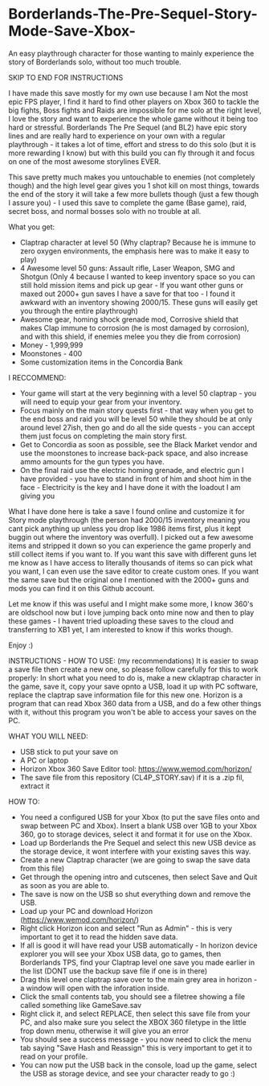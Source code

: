 # Borderlands-The-Pre-Sequel-Story-Mode-Save-Xbox-
An easy playthrough character for those wanting to mainly experience the story of Borderlands solo, without too much trouble.

SKIP TO END FOR INSTRUCTIONS
 
I have made this save mostly for my own use because I am Not the most epic FPS player, I find it hard to find other players on Xbox 360 to tackle the big fights, Boss fights and Raids are impossible for me solo at the right level, I love the story and want to experience the whole game without it being too hard or stressful. Borderlands The Pre Sequel (and BL2) have epic story lines and are really hard to experience on your own with a regular playthrough - it takes a lot of time, effort and stress to do this solo (but it is more rewarding I know) but with this build you can fly through it and focus on one of the most awesome storylines EVER.

This save pretty much makes you untouchable to enemies (not completely though) and the high level gear gives you 1 shot kill on most things, towards the end of the story it will take a few more bullets though (just a few though I assure you) - I used this save to complete the game (Base game), raid, secret boss, and normal bosses solo with no trouble at all.

What you get:
* Claptrap character at level 50 (Why claptrap? Because he is immune to zero oxygen environments, the emphasis here was to make it easy to play)
* 4 Awesome level 50 guns: Assault rifle, Laser Weapon, SMG and Shotgun (Only 4 because I wanted to keep inventory space so you can still hold mission items and pick up gear - If you want other guns or maxed out 2000+ gun saves I have a save for that too - I found it awkward with an inventory showing 2000/15. These guns will easily get you through the entire playthrough)
* Awesome gear, homing shock grenade mod, Corrosive shield that makes Clap immune to corrosion (he is most damaged by corrosion), and with this shield, if enemies melee you they die from corrosion)
* Money - 1,999,999
* Moonstones - 400
* Some customization items in the Concordia Bank

I RECCOMMEND:
* Your game will start at the very beginning with a level 50 claptrap - you will need to equip your gear from your inventory.
* Focus mainly on the main story quests first - that way when you get to the end boss and raid you will be level 50 while they should be at only around level 27ish, then go and do all the side quests - you can accept them just focus on completing the main story first.
* Get to Concordia as soon as possible, see the Black Market vendor and use the moonstones to increase back-pack space, and also increase ammo amounts for the gun types you have.
* On the final raid use the electric homing grenade, and electric gun I have provided - you have to stand in front of him and shoot him in the face - Electricity is the key and I have done it with the loadout I am giving you

What I have done here is take a save I found online and customize it for Story mode playthrough (the person had 2000/15 inventory meaning you cant pick anything up unless you drop like 1986 items first, plus it kept buggin out where the inventory was overfull). I picked out a few awesome items and stripped it down so you can experience the game properly and still collect items if you want to.
If you want this save with different guns let me know as I have access to literally thousands of items so can pick what you want, I can even use the save editor to create custom ones. If you want the same save but the original one I mentioned with the 2000+ guns and mods you can find it on this Github account.

Let me know if this was useful and I might make some more, I know 360's are oldschool now but i love jumping back onto mine now and then to play these games - I havent tried uploading these saves to the cloud and transferring to XB1 yet, I am interested to know if this works though.

Enjoy :)


INSTRUCTIONS - HOW TO USE: (my recommendations)
It is easier to swap a save file then create a new one, so please follow carefully for this to work properly:
In short what you need to do is, make a new cklaptrap character in the game, save it, copy your save opnto a USB, load it up with PC software, replace the claptrap save information file for this new one. Horizon is a program that can read Xbox 360 data from a USB, and do a few other things with it, without this program you won't be able to access your saves on the PC.

WHAT YOU WILL NEED:
* USB stick to put your save on
* A PC or laptop
* Horizon Xbox 360 Save Editor tool: https://www.wemod.com/horizon/
* The save file from this repository (CL4P_STORY.sav) if it is a .zip fil, extract it

HOW TO:
* You need a configured USB for your Xbox (to put the save files onto and swap between PC and Xbox). Insert a blank USB over 1GB to your Xbox 360, go to storage devices, select it and format it for use on the Xbox.
* Load up Borderlands the Pre Sequel and select this new USB device as the storage device, it wont interfere with your existing saves this way.
* Create a new Claptrap character (we are going to swap the save data from this file)
* Get through the opening intro and cutscenes, then select Save and Quit as soon as you are able to.
* The save is now on the USB so shut everything down and remove the USB.
* Load up your PC and download Horizon (https://www.wemod.com/horizon/)
* Right click Horizon icon and select "Run as Admin" - this is very important to get it to read the hidden save data.
* If all is good it will have read your USB automatically - In horizon device explorer you will see your Xbox USB data, go to games, then Borderlands TPS, find your Claptrap level one save you made earlier in the list (DONT use the backup save file if one is in there)
* Drag this level one claptrap save over to the main grey area in horizon - a window will open with the inforation inside.
* Click the small contents tab, you should see a filetree showing a file called something like GameSave.sav
* Right click it, and select REPLACE, then select this save file from your PC, and also make sure you select the XBOX 360 filetype in the little frop down menu, otherwise it will give you an error
* You should see a success message - you now need to click the menu tab saying "Save Hash and Reassign" this is very important to get it to read on your profile.
* You can now put the USB back in the console, load up the game, select the USB as storage device, and see your character ready to go :)

